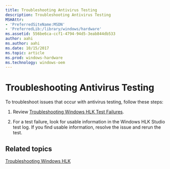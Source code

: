 ```yaml
---
title: Troubleshooting Antivirus Testing
description: Troubleshooting Antivirus Testing
MSHAttr:
- 'PreferredSiteName:MSDN'
- 'PreferredLib:/library/windows/hardware'
ms.assetid: 556be6ca-ccf1-4794-94d5-3eab844db533
author: aahi
ms.author: aahi
ms.date: 10/15/2017
ms.topic: article
ms.prod: windows-hardware
ms.technology: windows-oem
---
```


# Troubleshooting Antivirus Testing


To troubleshoot issues that occur with antivirus testing, follow these steps:

1.  Review [Troubleshooting Windows HLK Test Failures](..\user\troubleshooting-windows-hlk-test-failures.md).

2.  For a test failure, look for usable information in the Windows HLK Studio test log. If you find usable information, resolve the issue and rerun the test.

## <span id="related_topics"></span>Related topics


[Troubleshooting Windows HLK](..\user\troubleshooting-windows-hlk.md)

 

 







